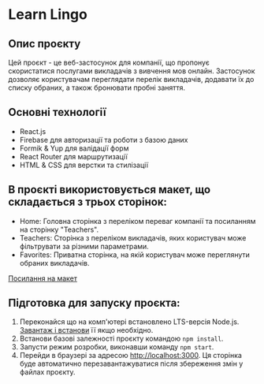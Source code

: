 # Learn Lingo

## Опис проєкту

Цей проєкт - це веб-застосунок для компанії, що пропонує скористатися послугами
викладачів з вивчення мов онлайн. Застосунок дозволяє користувачам переглядати
перелік викладачів, додавати їх до списку обраних, а також бронювати пробні
заняття.

## Основні технології

- React.js
- Firebase для авторизації та роботи з базою даних
- Formik & Yup для валідації форм
- React Router для маршрутизації
- HTML & CSS для верстки та стилізації

## В проєкті використовується макет, що складається з трьох сторінок:

- Home: Головна сторінка з переліком переваг компанії та посиланням на сторінку
  "Teachers".
- Teachers: Сторінка з переліком викладачів, яких користувач може фільтрувати за
  різними параметрами.
- Favorites: Приватна сторінка, на якій користувач може переглянути обраних
  викладачів.

[Посилання на макет](https://www.figma.com/file/dewf5jVviSTuWMMyU3d8Mc/Learn-Lingo?type=design&node-id=0-1&mode=design&t=IWrS8PhWA23b48GL-0)

## Підготовка для запуску проєкта:

1. Переконайся що на комп'ютері встановлено LTS-версія Node.js.
   [Завантаж і встанови](https://nodejs.org/en/) її якщо необхідно.
2. Встанови базові залежності проєкту командою `npm install`.
3. Запусти режим розробки, виконавши команду `npm start`.
4. Перейди в браузері за адресою [http://localhost:3000](http://localhost:3000).
   Ця сторінка буде автоматично перезавантажуватися після збереження змін у
   файлах проєкту.
